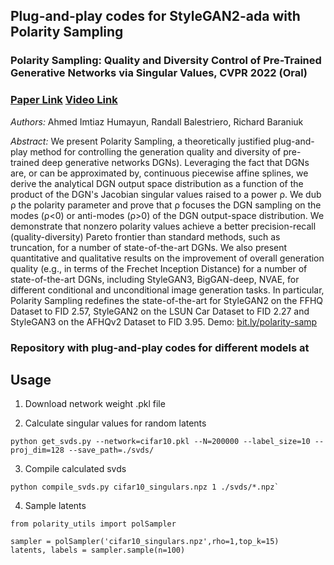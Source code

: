 ## Plug-and-play codes for StyleGAN2-ada with Polarity Sampling
### Polarity Sampling: Quality and Diversity Control of Pre-Trained Generative Networks via Singular Values, CVPR 2022 (Oral)
### [Paper Link](https://arxiv.org/abs/2203.01993) [Video Link](https://www.youtube.com/watch?v=zRKyx_dF89M)

*Authors:* Ahmed Imtiaz Humayun, Randall Balestriero, Richard Baraniuk

*Abstract:* We present Polarity Sampling, a theoretically justified plug-and-play method for controlling the generation quality and diversity of pre-trained deep generative networks DGNs). Leveraging the fact that DGNs are, or can be approximated by, continuous piecewise affine splines, we derive the analytical DGN output space distribution as a function of the product of the DGN's Jacobian singular values raised to a power ρ. We dub ρ the polarity parameter and prove that ρ focuses the DGN sampling on the modes (ρ<0) or anti-modes (ρ>0) of the DGN output-space distribution. We demonstrate that nonzero polarity values achieve a better precision-recall (quality-diversity) Pareto frontier than standard methods, such as truncation, for a number of state-of-the-art DGNs. We also present quantitative and qualitative results on the improvement of overall generation quality (e.g., in terms of the Frechet Inception Distance) for a number of state-of-the-art DGNs, including StyleGAN3, BigGAN-deep, NVAE, for different conditional and unconditional image generation tasks. In particular, Polarity Sampling redefines the state-of-the-art for StyleGAN2 on the FFHQ Dataset to FID 2.57, StyleGAN2 on the LSUN Car Dataset to FID 2.27 and StyleGAN3 on the AFHQv2 Dataset to FID 3.95. Demo: [bit.ly/polarity-samp](http://bit.ly/polarity-samp)

### Repository with plug-and-play codes for different models at []() 

## Usage
1. Download network weight .pkl file 

2. Calculate singular values for random latents

```
python get_svds.py --network=cifar10.pkl --N=200000 --label_size=10 --proj_dim=128 --save_path=./svds/
```

3. Compile calculated svds
```
python compile_svds.py cifar10_singulars.npz 1 ./svds/*.npz`
```

4. Sample latents
```
from polarity_utils import polSampler

sampler = polSampler('cifar10_singulars.npz',rho=1,top_k=15)
latents, labels = sampler.sample(n=100)
```
